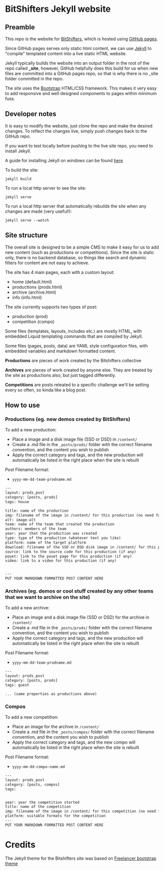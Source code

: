 BitShifters Jekyll website
==========================



## Preamble
This repo is the website for [BitShifters](http://bitshifters.github.io), which is hosted using [GitHub pages](https://pages.github.com/).

Since GitHub pages serves only static html content, we can use [Jekyll](http://jekyllrb.com/) to "compile" templated content into a live static HTML website.

Jekyll typically builds the website into an output folder in the root of the repo called **_site**, however, GitHub helpfully does this build for us when new files are committed into a GitHub pages repo, so that is why there is no _site folder committed in the repo.

The site uses the [Bootstrap](http://www.w3schools.com/bootstrap/default.asp) HTML/CSS framework. This makes it very easy to add responsive and well designed components to pages within minimum fuss.


## Developer notes
It is easy to modify the website, just clone the repo and make the desired changes. To reflect the changes live, simply push changes back to the GitHub repo.

If you want to test locally before pushing to the live site repo, you need to install Jekyll. 

A guide for installing Jekyll on windows can be found [here](https://davidburela.wordpress.com/2015/11/28/easily-install-jekyll-on-windows-with-3-command-prompt-entries-and-chocolatey/) 

To build the site:
```
jekyll build
```

To run a local http server to see the site:
```
jekyll serve
```

To run a local http server that automatically rebuilds the site when any changes are made (very useful!):
```
jekyll serve --watch
```


## Site structure
The overall site is designed to be a simple CMS to make it easy for us to add new content (such as productions or competitions). Since the site is static only, there is no backend database, so things like search and dynamic filters for content are not easy to achieve.

The site has 4 main pages, each with a custom layout:
 - home (default.html)
 - productions (prods.html)
 - archive (archive.html)
 - info (info.html)

 
 The site currently supports two types of post:
  - production (prod)
  - competition (compo)

Some files (templates, layouts, includes etc.) are mostly HTML, with embedded Liquid templating commands that are compiled by Jekyll. 

Some files (pages, posts, data) are YAML style configuration files, with embedded variables and markdown formatted content.


**Productions** are pieces of work created by the Bitshifters collective

**Archives** are pieces of work created by anyone else. They are treated by the site as productions also, but just tagged differently.

**Competitions** are posts releated to a specific challenge we'll be setting every so often, so kinda like a blog post.

## How to use

### Productions (eg. new demos created by BitShifters)
To add a new production:
 - Place a image and a disk image file (SSD or DSD) in `/content/`
 - Create a .md file in the `_posts/prods/` folder with the correct filename convention, and the content you wish to publish
 - Apply the correct category and tags, and the new production will automatically be listed in the right place when the site is rebuilt

Post Filename format:
 - `yyyy-mm-dd-team-prodname.md`

```txt
---
layout: prods_post
category: [posts, prods]
tags: house

title: name of the production
img: filename of the image in /content/ for this production (no need for any path) eg. TheMaster-Demo128.png
alt: image-alt
team: name of the team that created the production
authors: members of the team
year: year that the production was created
type: type of the production (whatever text you like)
platform: name of the target platform
download: filename of the SSD or DSD disk image in /content/ for this production
source: link to the source code for this production (if any)
pouet: link to the pouet page for this production (if any)
video: link to a video for this production (if any)


---
PUT YOUR MARKDOWN FORMATTED POST CONTENT HERE
```

### Archives (eg. demos or cool stuff created by any other teams that we want to archive on the site)
To add a new archive:
 - Place an image and a disk image file (SSD or DSD) for the archive in `/content/`
 - Create a .md file in the `_posts/prods/` folder with the correct filename convention, and the content you wish to publish
 - Apply the correct category and tags, and the new production will automatically be listed in the right place when the site is rebuilt

Post Filename format:
 - `yyyy-mm-dd-team-prodname.md`

```txt
---
layout: prods_post
category: [posts, prods]
tags: guest

... (same properties as productions above)
```


### Compos 
To add a new competition:
 - Place an image for the archive in `/content/`
 - Create a .md file in the `_posts/compos/` folder with the correct filename convention, and the content you wish to publish
 - Apply the correct category and tags, and the new compo will automatically be listed in the right place when the site is rebuilt

Post Filename format:
 - `yyyy-mm-dd-compo-name.md`

```txt
---
layout: prods_post
category: [posts, compos]
tags: 


year: year the competition started
title: name of the competition
img: filename of the image in /content/ for this competition (no need for any path)
platform: suitable formats for the competition
---
PUT YOUR MARKDOWN FORMATTED POST CONTENT HERE

```

Credits
=======
The Jekyll theme for the Bitshifters site was based on [Freelancer bootstrap theme ](http://startbootstrap.com/templates/freelancer/)
